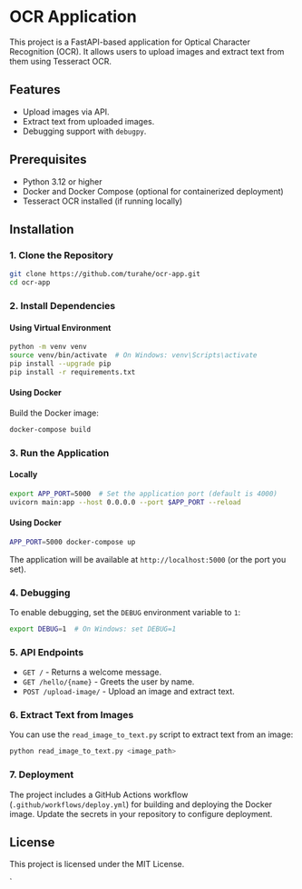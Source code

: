 # OCR Application

This project is a FastAPI-based application for Optical Character Recognition (OCR). It allows users to upload images and extract text from them using Tesseract OCR.

## Features
- Upload images via API.
- Extract text from uploaded images.
- Debugging support with `debugpy`.

## Prerequisites
- Python 3.12 or higher
- Docker and Docker Compose (optional for containerized deployment)
- Tesseract OCR installed (if running locally)

## Installation

### 1. Clone the Repository
```bash
git clone https://github.com/turahe/ocr-app.git
cd ocr-app
```

### 2. Install Dependencies
#### Using Virtual Environment
```bash
python -m venv venv
source venv/bin/activate  # On Windows: venv\Scripts\activate
pip install --upgrade pip
pip install -r requirements.txt
```

#### Using Docker
Build the Docker image:
```bash
docker-compose build
```

### 3. Run the Application
#### Locally
```bash
export APP_PORT=5000  # Set the application port (default is 4000)
uvicorn main:app --host 0.0.0.0 --port $APP_PORT --reload
```

#### Using Docker
```bash
APP_PORT=5000 docker-compose up
```

The application will be available at `http://localhost:5000` (or the port you set).

### 4. Debugging
To enable debugging, set the `DEBUG` environment variable to `1`:
```bash
export DEBUG=1  # On Windows: set DEBUG=1
```

### 5. API Endpoints
- `GET /` - Returns a welcome message.
- `GET /hello/{name}` - Greets the user by name.
- `POST /upload-image/` - Upload an image and extract text.

### 6. Extract Text from Images
You can use the `read_image_to_text.py` script to extract text from an image:
```bash
python read_image_to_text.py <image_path>
```

### 7. Deployment
The project includes a GitHub Actions workflow (`.github/workflows/deploy.yml`) for building and deploying the Docker image. Update the secrets in your repository to configure deployment.

## License
This project is licensed under the MIT License.

`